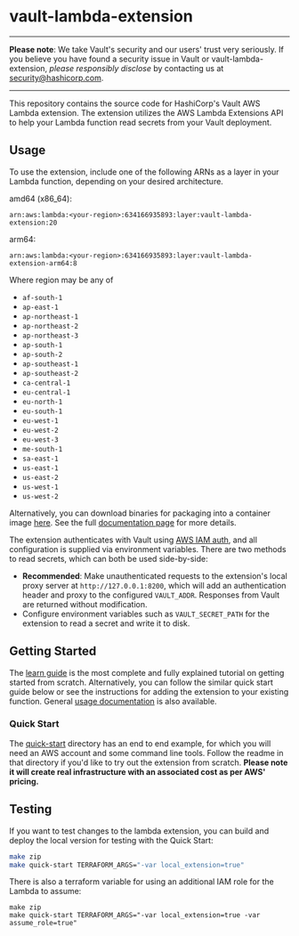 # vault-lambda-extension

----

**Please note**: We take Vault's security and our users' trust very seriously. If you believe you have found a security issue in Vault or vault-lambda-extension, _please responsibly disclose_ by contacting us at [security@hashicorp.com](mailto:security@hashicorp.com).

----

This repository contains the source code for HashiCorp's Vault AWS Lambda extension.
The extension utilizes the AWS Lambda Extensions API to help your Lambda function
read secrets from your Vault deployment.

## Usage

To use the extension, include one of the following ARNs as a layer in your
Lambda function, depending on your desired architecture.

amd64 (x86_64):

```text
arn:aws:lambda:<your-region>:634166935893:layer:vault-lambda-extension:20
```

arm64:

```text
arn:aws:lambda:<your-region>:634166935893:layer:vault-lambda-extension-arm64:8
```

Where region may be any of
  * `af-south-1`
  * `ap-east-1`
  * `ap-northeast-1`
  * `ap-northeast-2`
  * `ap-northeast-3`
  * `ap-south-1`
  * `ap-south-2`
  * `ap-southeast-1`
  * `ap-southeast-2`
  * `ca-central-1`
  * `eu-central-1`
  * `eu-north-1`
  * `eu-south-1`
  * `eu-west-1`
  * `eu-west-2`
  * `eu-west-3`
  * `me-south-1`
  * `sa-east-1`
  * `us-east-1`
  * `us-east-2`
  * `us-west-1`
  * `us-west-2`

Alternatively, you can download binaries for packaging into a container image
[here][releases]. See the full [documentation page][vault-docs] for more details.

The extension authenticates with Vault using [AWS IAM auth][vault-aws-iam-auth],
and all configuration is supplied via environment variables. There are two methods
to read secrets, which can both be used side-by-side:

* **Recommended**: Make unauthenticated requests to the extension's local proxy
  server at `http://127.0.0.1:8200`, which will add an authentication header and
  proxy to the configured `VAULT_ADDR`. Responses from Vault are returned without
  modification.
* Configure environment variables such as `VAULT_SECRET_PATH` for the extension
  to read a secret and write it to disk.

## Getting Started

The [learn guide][vault-learn-guide] is the most complete and fully explained
tutorial on getting started from scratch. Alternatively, you can follow the
similar quick start guide below or see the instructions for adding the extension
to your existing function. General [usage documentation][vault-docs] is also
available.

### Quick Start

The [quick-start](./quick-start) directory has an end to end example, for which
you will need an AWS account and some command line tools. Follow the readme in
that directory if you'd like to try out the extension from scratch. **Please
note it will create real infrastructure with an associated cost as per AWS'
pricing.**

## Testing

If you want to test changes to the lambda extension, you can build and deploy the local version for testing with the Quick Start:

```sh
make zip
make quick-start TERRAFORM_ARGS="-var local_extension=true"
```

There is also a terraform variable for using an additional IAM role for the Lambda to assume:

```
make zip
make quick-start TERRAFORM_ARGS="-var local_extension=true -var assume_role=true"
```

[vault-learn-guide]: https://learn.hashicorp.com/tutorials/vault/aws-lambda
[vault-docs]: https://developer.hashicorp.com/vault/docs/platform/aws/lambda-extension
[vault-aws-iam-auth]: https://developer.hashicorp.com/vault/docs/auth/aws
[releases]: https://releases.hashicorp.com/vault-lambda-extension/
